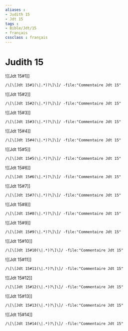 ```yaml
---
aliases : 
- Judith 15
- Jdt 15
tags : 
- Bible/Jdt/15
- français
cssclass : français
---
```


# Judith 15

![[Jdt 15#1]]

```query
/\[\[Jdt 15#1(\|.*)?\]\]/ -file:"Commentaire Jdt 15"
```

![[Jdt 15#2]]

```query
/\[\[Jdt 15#2(\|.*)?\]\]/ -file:"Commentaire Jdt 15"
```

![[Jdt 15#3]]

```query
/\[\[Jdt 15#3(\|.*)?\]\]/ -file:"Commentaire Jdt 15"
```

![[Jdt 15#4]]

```query
/\[\[Jdt 15#4(\|.*)?\]\]/ -file:"Commentaire Jdt 15"
```

![[Jdt 15#5]]

```query
/\[\[Jdt 15#5(\|.*)?\]\]/ -file:"Commentaire Jdt 15"
```

![[Jdt 15#6]]

```query
/\[\[Jdt 15#6(\|.*)?\]\]/ -file:"Commentaire Jdt 15"
```

![[Jdt 15#7]]

```query
/\[\[Jdt 15#7(\|.*)?\]\]/ -file:"Commentaire Jdt 15"
```

![[Jdt 15#8]]

```query
/\[\[Jdt 15#8(\|.*)?\]\]/ -file:"Commentaire Jdt 15"
```

![[Jdt 15#9]]

```query
/\[\[Jdt 15#9(\|.*)?\]\]/ -file:"Commentaire Jdt 15"
```

![[Jdt 15#10]]

```query
/\[\[Jdt 15#10(\|.*)?\]\]/ -file:"Commentaire Jdt 15"
```

![[Jdt 15#11]]

```query
/\[\[Jdt 15#11(\|.*)?\]\]/ -file:"Commentaire Jdt 15"
```

![[Jdt 15#12]]

```query
/\[\[Jdt 15#12(\|.*)?\]\]/ -file:"Commentaire Jdt 15"
```

![[Jdt 15#13]]

```query
/\[\[Jdt 15#13(\|.*)?\]\]/ -file:"Commentaire Jdt 15"
```

![[Jdt 15#14]]

```query
/\[\[Jdt 15#14(\|.*)?\]\]/ -file:"Commentaire Jdt 15"
```

